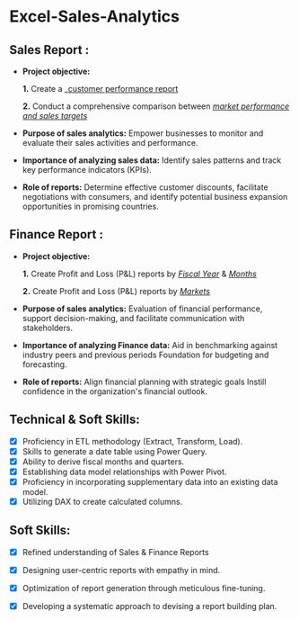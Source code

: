 # Excel-Sales-Analytics


## Sales Report :


- **Project objective:** 

    **1.** Create a _[customer performance report](https://github.com/LuckySainii/Excel-Sales-Analytics/blob/main/Customer%20Performance%20Report.pdf)

    **2.** Conduct a comprehensive comparison between _[market performance and sales targets](https://github.com/LuckySainii/Excel-Sales-Analytics/blob/main/MarketPerformance%20Vs%20Target%20Report.pdf)_

- **Purpose of sales analytics:** Empower businesses to monitor and evaluate their sales activities and performance.

- **Importance of analyzing sales data:** Identify sales patterns and track key performance indicators (KPIs).

- **Role of reports:** Determine effective customer discounts, facilitate negotiations with consumers, and identify potential business expansion opportunities in promising countries.


## Finance Report :

- **Project objective:** 

    **1.** Create Profit and Loss (P&L) reports by _[Fiscal Year](https://github.com/LuckySainii/Excel-Sales-Analytics/blob/main/P%20%26%20L%20Markets.pdf)_ & _[Months](https://github.com/LuckySainii/Excel-Sales-Analytics/blob/main/P%20%26%20L%20Year%20Report.pdf)_ 

   **2.** Create Profit and Loss (P&L) reports by _[Markets](https://github.com/LuckySainii/Excel-Sales-Analytics/blob/main/P%20%26%20L%20Markets.pdf)_

- **Purpose of sales analytics:** Evaluation of financial performance, support decision-making, and facilitate communication with stakeholders.

- **Importance of analyzing Finance data:** Aid in benchmarking against industry peers and previous periods Foundation for budgeting and forecasting.

- **Role of reports:** Align financial planning with strategic goals Instill confidence in the organization's financial outlook.


## Technical & Soft Skills:
- [x]	Proficiency in ETL methodology (Extract, Transform, Load).
- [x]	Skills to generate a date table using Power Query.
- [x]	Ability to derive fiscal months and quarters.
- [x]	Establishing data model relationships with Power Pivot.
- [x]	Proficiency in incorporating supplementary data into an existing data model.
- [x]	Utilizing DAX to create calculated columns.

## Soft Skills:
- [x]	Refined understanding of Sales & Finance Reports
- [x]	Designing user-centric reports with empathy in mind.
- [x]	Optimization of report generation through meticulous fine-tuning.
- [x]	Developing a systematic approach to devising a report building plan.

